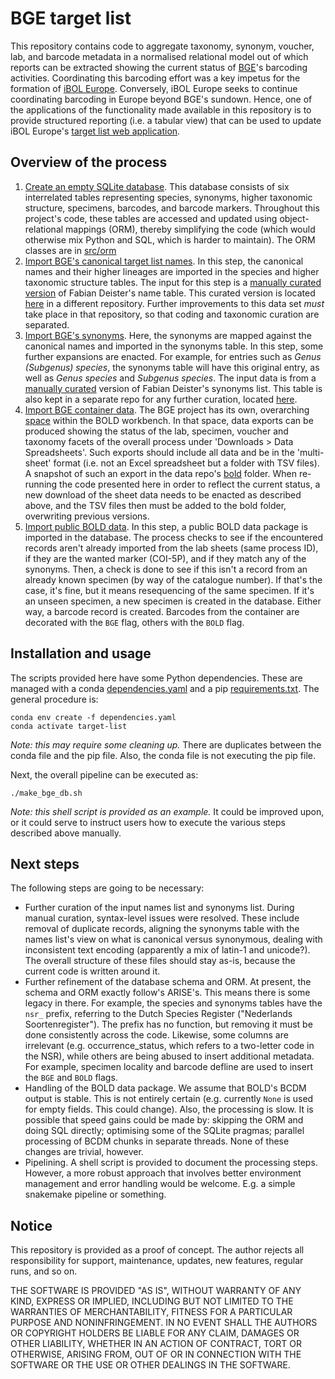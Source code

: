 # BGE target list

This repository contains code to aggregate taxonomy, synonym, voucher, lab, and 
barcode metadata in a normalised relational model out of which reports can be 
extracted showing the current status of [BGE](https://biodiversitygenomics.eu/)'s 
barcoding activities. Coordinating this barcoding effort was a key impetus for the 
formation of [iBOL Europe](https://iboleurope.org/). Conversely, iBOL Europe seeks
to continue coordinating barcoding in Europe beyond BGE's sundown. Hence, one of the
applications of the functionality made available in this repository is to provide
structured reporting (i.e. a tabular view) that can be used to update iBOL Europe's
[target list web application](https://species.iboleurope.org).

## Overview of the process

1. [Create an empty SQLite database](src/util/bge_create_barcode_metadata_db.py).
   This database consists of six interrelated tables representing species, synonyms,
   higher taxonomic structure, specimens, barcodes, and barcode markers. Throughout
   this project's code, these tables are accessed and updated using object-relational
   mappings (ORM), thereby simplifying the code (which would otherwise mix Python and SQL,
   which is harder to maintain). The ORM classes are in [src/orm](src/orm)
2. [Import BGE's canonical target list names](src/util/bge_load_targetlist.py).
   In this step, the canonical names and their higher lineages are imported in the
   species and higher taxonomic structure tables. The input for this step is a 
   [manually curated version](https://github.com/bge-barcoding/gaplist-data/commits/main/data/Gap_list_all_updated.csv) 
   of Fabian Deister's name table. This curated version is located
   [here](https://github.com/bge-barcoding/gaplist-data/blob/main/data/Gap_list_all_updated.csv)
   in a different repository. Further improvements to this data set *must* take place
   in that repository, so that coding and taxonomic curation are separated.
3. [Import BGE's synonyms](src/util/bge_load_synonyms.py). Here, the synonyms are mapped
   against the canonical names and imported in the synonyms table. In this step, some
   further expansions are enacted. For example, for entries such as 
   *Genus (Subgenus) species*, the synonyms table will have this original entry, as well
   as *Genus species* and *Subgenus species*. The input data is from a 
   [manually curated](https://github.com/bge-barcoding/gaplist-data/commits/main/data/all_specs_and_syn.csv)
   version of Fabian Deister's synonyms list. This table is also kept in a separate repo
   for any further curation, located 
   [here](https://github.com/bge-barcoding/gaplist-data/blob/main/data/all_specs_and_syn.csv).
4. [Import BGE container data](src/util/bge_load_specimens.py). The BGE project has its 
   own, overarching [space](https://bench.boldsystems.org/index.php/MAS_Management_DataConsole?codes=BGE) 
   within the BOLD workbench. In that space, data exports can be produced showing the 
   status of the lab, specimen, voucher and taxonomy facets of the overall process under
   'Downloads > Data Spreadsheets'. Such exports should include all data and be in the
   'multi-sheet' format (i.e. not an Excel spreadsheet but a folder with TSV files).
   A snapshot of such an export in the data repo's
   [bold](https://github.com/bge-barcoding/gaplist-data/tree/main/data/bold) folder.
   When re-running the code presented here in order to reflect the current status, 
   a new download of the sheet data needs to be enacted as described above, and the
   TSV files then must be added to the bold folder, overwriting previous versions.
5. [Import public BOLD data](src/util/bge_load_bold.py). In this step, a public BOLD
   data package is imported in the database. The process checks to see if the encountered
   records aren't already imported from the lab sheets (same process ID), if they are the
   wanted marker (COI-5P), and if they match any of the synonyms. Then, a check is done
   to see if this isn't a record from an already known specimen (by way of the catalogue
   number). If that's the case, it's fine, but it means resequencing of the same specimen.
   If it's an unseen specimen, a new specimen is created in the database. Either way,
   a barcode record is created. Barcodes from the container are decorated with the `BGE`
   flag, others with the `BOLD` flag.

## Installation and usage

The scripts provided here have some Python dependencies. These are managed with a 
conda [dependencies.yaml](dependencies.yaml) and a pip 
[requirements.txt](requirements.txt). The general procedure is:

```{bash}
conda env create -f dependencies.yaml
conda activate target-list
```

*Note: this may require some cleaning up.* There are duplicates between the conda file
and the pip file. Also, the conda file is not executing the pip file. 

Next, the overall pipeline can be executed as:

```{bash}
./make_bge_db.sh
```

*Note: this shell script is provided as an example.* It could be improved upon, or it
could serve to instruct users how to execute the various steps described above manually.

## Next steps

The following steps are going to be necessary:

- Further curation of the input names list and synonyms list. During manual curation,
  syntax-level issues were resolved. These include removal of duplicate records, aligning
  the synonyms table with the names list's view on what is canonical versus synonymous,
  dealing with inconsistent text encoding (apparently a mix of latin-1 and unicode?).
  The overall structure of these files should stay as-is, because the current code is
  written around it.
- Further refinement of the database schema and ORM. At present, the schema and ORM
  exactly follow's ARISE's. This means there is some legacy in there. For example,
  the species and synonyms tables have the `nsr_` prefix, referring to the Dutch
  Species Register ("Nederlands Soortenregister"). The prefix has no function, but
  removing it must be done consistently across the code. Likewise, some columns are
  irrelevant (e.g. occurrence_status, which refers to a two-letter code in the NSR),
  while others are being abused to insert additional metadata. For example, specimen
  locality and barcode defline are used to insert the `BGE` and `BOLD` flags.
- Handling of the BOLD data package. We assume that BOLD's BCDM output is stable. This
  is not entirely certain (e.g. currently `None` is used for empty fields. This could
  change). Also, the processing is slow. It is possible that speed gains could be made
  by: skipping the ORM and doing SQL directly; optimising some of the SQLite pragmas;
  parallel processing of BCDM chunks in separate threads. None of these changes are
  trivial, however.
- Pipelining. A shell script is provided to document the processing steps. However, a
  more robust approach that involves better environment management and error handling
  would be welcome. E.g. a simple snakemake pipeline or something.

## Notice

This repository is provided as a proof of concept. The author rejects all responsibility
for support, maintenance, updates, new features, regular runs, and so on.

THE SOFTWARE IS PROVIDED "AS IS", WITHOUT WARRANTY OF ANY KIND, EXPRESS OR
IMPLIED, INCLUDING BUT NOT LIMITED TO THE WARRANTIES OF MERCHANTABILITY,
FITNESS FOR A PARTICULAR PURPOSE AND NONINFRINGEMENT. IN NO EVENT SHALL THE
AUTHORS OR COPYRIGHT HOLDERS BE LIABLE FOR ANY CLAIM, DAMAGES OR OTHER
LIABILITY, WHETHER IN AN ACTION OF CONTRACT, TORT OR OTHERWISE, ARISING FROM,
OUT OF OR IN CONNECTION WITH THE SOFTWARE OR THE USE OR OTHER DEALINGS IN THE
SOFTWARE.
